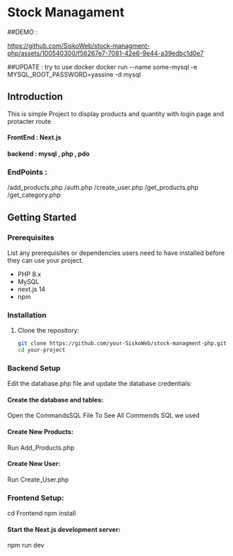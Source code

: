 # Stock Managament

##DEMO :

https://github.com/SiskoWeb/stock-managment-php/assets/100540300/f56267e7-7081-42e6-9e44-a39edbc1d0e7

##UPDATE : try to use docker
docker run --name some-mysql -e MYSQL_ROOT_PASSWORD=yassine -d mysql

## Introduction

This is simple Project to display products and quantity with login page and protacter route

#### FrontEnd :  Next.js

#### backend : mysql , php , pdo

### EndPoints :

/add_products.php
/auth.php
/create_user.php
/get_products.php
/get_category.php

## Getting Started

### Prerequisites

List any prerequisites or dependencies users need to have installed before they can use your project.

- PHP 8.x
- MySQL
- next.js 14
- npm

### Installation

1. Clone the repository:

   ```bash
   git clone https://github.com/your-SiskoWeb/stock-managment-php.git
   cd your-project
   ```

### Backend Setup

Edit the database.php file and update the database credentials:

#### Create the database and tables:

Open the CommandsSQL File To See All Commends SQL we used

#### Create New Products:

Run Add_Products.php

#### Create New User:

Run Create_User.php

### Frontend Setup:

cd Frontend
npm install

#### Start the Next.js development server:

npm run dev
